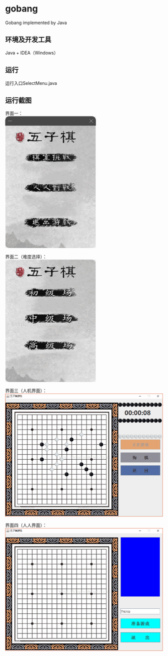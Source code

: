 # gobang
Gobang implemented by Java

## 环境及开发工具
Java + IDEA（Windows）

## 运行
运行入口SelectMenu.java

## 运行截图
界面一：  
![alt](https://github.com/BlossomingL/gobang/blob/master/readmeImages/1.png)  
  
界面二（难度选择）：    
![alt](https://github.com/BlossomingL/gobang/blob/master/readmeImages/2.png)  
  
界面三（人机界面）：    
![alt](https://github.com/BlossomingL/gobang/blob/master/readmeImages/3.png)  
  
界面四（人人界面）：    
![alt](https://github.com/BlossomingL/gobang/blob/master/readmeImages/4.png)  
